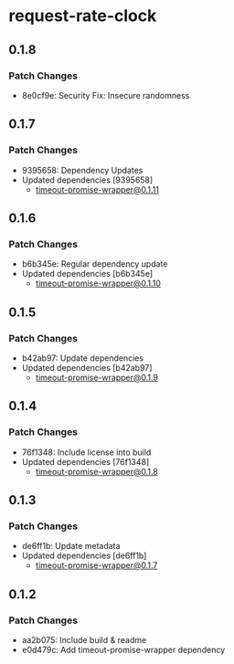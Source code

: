 # request-rate-clock

## 0.1.8

### Patch Changes

- 8e0cf9e: Security Fix: Insecure randomness

## 0.1.7

### Patch Changes

- 9395658: Dependency Updates
- Updated dependencies [9395658]
  - timeout-promise-wrapper@0.1.11

## 0.1.6

### Patch Changes

- b6b345e: Regular dependency update
- Updated dependencies [b6b345e]
  - timeout-promise-wrapper@0.1.10

## 0.1.5

### Patch Changes

- b42ab97: Update dependencies
- Updated dependencies [b42ab97]
  - timeout-promise-wrapper@0.1.9

## 0.1.4

### Patch Changes

- 76f1348: Include license into build
- Updated dependencies [76f1348]
  - timeout-promise-wrapper@0.1.8

## 0.1.3

### Patch Changes

- de6ff1b: Update metadata
- Updated dependencies [de6ff1b]
  - timeout-promise-wrapper@0.1.7

## 0.1.2

### Patch Changes

- aa2b075: Include build & readme
- e0d479c: Add timeout-promise-wrapper dependency
